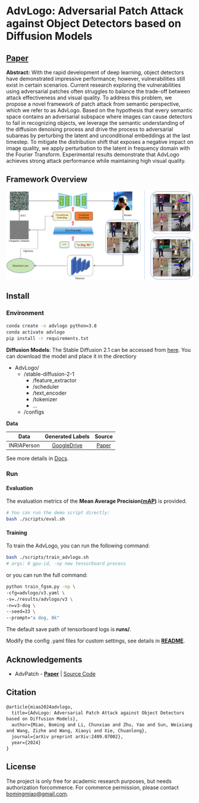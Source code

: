 # AdvLogo: Adversarial Patch Attack against Object Detectors based on Diffusion Models
##  [**Paper**](https://arxiv.org/abs/2409.07002)
**Abstract:** With the rapid development of deep learning, object detectors have demonstrated impressive performance; however, vulnerabilities still exist in certain scenarios. Current research exploring the vulnerabilities using adversarial patches often struggles to balance the trade-off between attack effectiveness and visual quality. To address this problem, we propose a novel framework of patch attack from semantic perspective, which we refer to as AdvLogo. Based on the hypothesis that every semantic space contains an adversarial subspace where images can cause detectors to fail in recognizing objects, we leverage the semantic understanding of the diffusion denoising process and drive the process to adversarial subareas by perturbing the latent and unconditional embeddings at the last timestep. To mitigate the distribution shift that exposes a negative impact on image quality, we apply perturbation to the latent in frequency domain with the Fourier Transform. Experimental results demonstrate that AdvLogo achieves strong attack performance while maintaining high visual quality.

## Framework Overview
![](readme/framework.png)

## Install
### Environment

```bash
conda create -n advlogo python=3.8
conda activate advlogo
pip install -r requirements.txt
```
**Diffusion Models**:
The Stable Diffusion 2.1 can be accessed from [here](https://huggingface.co/stabilityai/stable-diffusion-2-1).
You can download the model and place it in the directiory
- AdvLogo/
  - /stable-diffusion-2-1
      - /feature_extractor
      - /scheduler
      - /text_encoder
      - /tokenizer
      - ...
  - /configs

 **Data**

| Data        |                                             Generated Labels                                             |                                              Source                                              |                                            
|-------------|:--------------------------------------------------------------------------------------------------------:|:------------------------------------------------------------------------------------------------:|
| INRIAPerson |  [GoogleDrive](https://drive.google.com/drive/folders/1zKO6yXllhReiDS04WKkb6JIkxvAW2s_9?usp=share_link)  |               [Paper](https://hal.inria.fr/docs/00/54/85/12/PDF/hog_cvpr2005.pdf)                |

See more details in [Docs](./readme/data.md).


### Run

#### Evaluation

The evaluation metrics of the **Mean Average Precision([mAP](https://github.com/Cartucho/mAP))** is provided.

```bash
# You can run the demo script directly:
bash ./scripts/eval.sh 
```

#### Training
To train the AdvLogo, you can run the following command:
```bash
bash ./scripts/train_advlogo.sh
# args: 0 gpu-id, -np new tensorboard process
```
or you can run the full command:
```bash
python train_fgsm.py -np \
-cfg=advlogo/v3.yaml \
-s=./results/advlogo/v3 \
-n=v3-dog \
--seed=33 \
--prompt="a dog, 8k"
```
The default save path of tensorboard logs is **runs/**.

Modify the config .yaml files for custom settings, see details in [**README**](https://github.com/VDIGPKU/T-SEA/blob/main/configs/README.yaml).



## Acknowledgements

* AdvPatch - [**Paper**](http://openaccess.thecvf.com/content_CVPRW_2019/papers/CV-COPS/Thys_Fooling_Automated_Surveillance_Cameras_Adversarial_Patches_to_Attack_Person_Detection_CVPRW_2019_paper.pdf) 
| [Source Code](https://gitlab.com/EAVISE/adversarial-yolo)

## Citation
```
@article{miao2024advlogo,
  title={AdvLogo: Adversarial Patch Attack against Object Detectors based on Diffusion Models},
  author={Miao, Boming and Li, Chunxiao and Zhu, Yao and Sun, Weixiang and Wang, Zizhe and Wang, Xiaoyi and Xie, Chuanlong},
  journal={arXiv preprint arXiv:2409.07002},
  year={2024}
}
```


## License

The project is only free for academic research purposes, but needs authorization forcommerce. For commerce permission, please contact bomingmiao@gmail.com.
